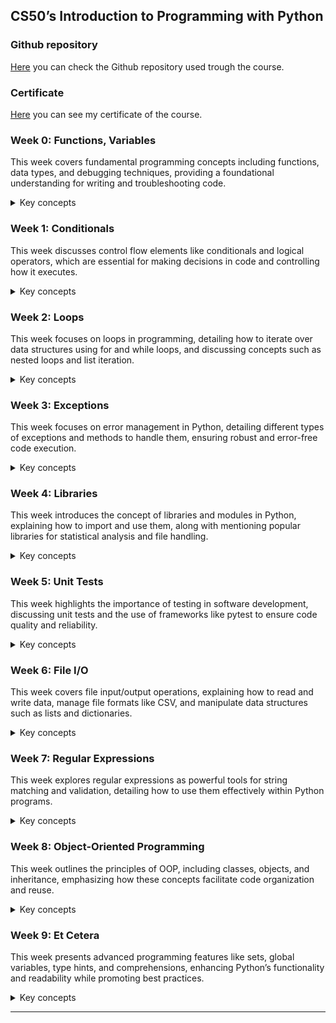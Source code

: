 ## CS50’s Introduction to Programming with Python

### Github repository

[Here](https://github.com/m0r4a/CS50-python) you can check the Github repository used trough the course.

### Certificate 

[Here](https://certificates.cs50.io/1e3fea88-dbb4-48cf-a84f-d066a1df57bf.pdf?size=letter) you can see my certificate of the course.

### Week 0: Functions, Variables

This week covers fundamental programming concepts including functions, data types, and debugging techniques, providing a foundational understanding for writing and troubleshooting code.

<details>
  <summary>Key concepts</summary>

| Concept             | Details                                      |
|---------------------|----------------------------------------------|
| `Functions`         | A block of code that performs a specific task.|
| `Bugs and Debugging`| Mistakes in the code and how to fix them.     |
| `Data Types`        | The type of data that a variable can store.   |
| `Named Parameters`  | Parameters that are passed by name.           |
| `String Methods`    | Methods that can be used with strings.        |
| `Integers and Operators` | Operators that can be used with integers.|
| `Type Conversion`   | Converting one data type to another.          |

</details>

### Week 1: Conditionals

This week discusses control flow elements like conditionals and logical operators, which are essential for making decisions in code and controlling how it executes.

<details>
  <summary>Key concepts</summary>

| Concept               | Details                                                   |
|-----------------------|-----------------------------------------------------------|
| `Comparison Operators`| Operators that compare two values.                        |
| `if`                  | A way to run code conditionally.                          |
| `elif`                | A way to run code conditionally if the first condition is false. |
| `else`                | A way to run code if all other conditions are false.       |
| `or`                  | A way to combine conditions.                              |
| `not equal`           | A way to check if two values are not equal.               |
| `and`                 | A way to combine conditions.                              |
| `chains`              | A way to combine multiple conditions.                     |
| `modulo`              | A way to get the remainder of a division.                 |
| `boolean`             | A way to represent true or false values.                  |
| `pythonic expressions`| A way to write code in a more concise way.                |
| `match`               | A way to match a value to a pattern.                      |

</details>

### Week 2: Loops

This week focuses on loops in programming, detailing how to iterate over data structures using for and while loops, and discussing concepts such as nested loops and list iteration.

<details>
  <summary>Key concepts</summary>

| Concept              | Details                                                     |
|----------------------|-------------------------------------------------------------|
| `Loops`              | The ability of doing something multiple times.              |
| `while`              | A way to repeat a block of code while a condition is true.   |
| `for`                | A way to repeat a block of code a number of times.           |
| `Validating input`   | A way to ensure that the input is correct.                  |
| `Iteration with Lists`| A way to iterate over a list.                               |
| `len`                | A way to get the length of a list.                          |
| `Dictionaries`       | A way to store key-value pairs.                             |
| `List of Dictionaries`| A way to store a list of dictionaries.                     |
| `Nested Loops`       | A way to have a loop inside another loop.                   |

</details>

### Week 3: Exceptions

This week focuses on error management in Python, detailing different types of exceptions and methods to handle them, ensuring robust and error-free code execution.

<details>
  <summary>Key concepts</summary>

| Concept               | Details                                                      |
|-----------------------|--------------------------------------------------------------|
| `Exceptions`          | A way to handle errors in the code.                         |
| `Syntax Error`        | A mistake in the code that the Python interpreter cannot execute. |
| `ValueError`          | An error that happens when you try to convert a string to a number, but the string is not a number. |
| `try, except`         | A way to handle exceptions.                                 |
| `NameError`           | An error that happens when you try to use a variable that is not defined. |
| `else`                | A way to run code if the try block does not raise an exception. |
| `Reprompting, break`  | A way to reprompt the user if the input is not valid.      |
| `get_int`            | A way to create a function to get an integer from the user. |
| `pass`                | A way to do nothing.                                       |
| `function arguments`  | A way to pass arguments to a function.                      |
| `raise`               | A way to raise an exception.                                |
</details>

### Week 4: Libraries

This week introduces the concept of libraries and modules in Python, explaining how to import and use them, along with mentioning popular libraries for statistical analysis and file handling.

<details>
  <summary>Key concepts</summary>

| Concept                          | Details                                                                 |
|----------------------------------|-------------------------------------------------------------------------|
| `Libraries`                      | A piece of code that someone else wrote that you can use in your code. |
| `Modules`                        | A library that has one or more functions built into it.                |
| `import`                         | To use a module, you have to import it.                                |
| `from`                           | The keyword to import a specific function from a module.               |
| `statistics`                     | A built-in module in Python that has a set of functions to calculate statistics. |
| `Command-line Arguments, sys`    | The sys module provides access to some variables used or maintained by the interpreter and to functions that interact strongly with the interpreter. |
| `Packages, PyPI, pip`            | Package: A collection of modules. PyPI: Python Package Index, a repository of software for Python. pip: a package installer for Python. |
| `Custom Libraries`               | Create your own library.                                               |
</details>

### Week 5: Unit Tests

This week highlights the importance of testing in software development, discussing unit tests and the use of frameworks like pytest to ensure code quality and reliability.

<details>
  <summary>Key concepts</summary>

| Concept                    | Details                                                        |
|----------------------------|----------------------------------------------------------------|
| `Unit Tests`              | A way to test the code you wrote.                             |
| `assert`                   | A way to test the code you wrote.                             |
| `AssertionError`           | A way to handle an AssertionError.                            |
| `pytest`                   | A testing framework that makes it easy to write small tests.  |
| `Side Effects and Testing` | A way to test the code you wrote.                             |
| `Collection of Tests`      | A way to group tests together.                                |
</details>

### Week 6: File I/O

This week covers file input/output operations, explaining how to read and write data, manage file formats like CSV, and manipulate data structures such as lists and dictionaries.

<details>
  <summary>Key concepts</summary>

| Concept                        | Details                                                            |
|--------------------------------|--------------------------------------------------------------------|
| `File I/O`                    | A way to read and write data to and from files.                   |
| `lists`                       | Data is stored in a list, but the moment the program is closed, the data is lost. |
| `open`                        | Used to open a file.                                              |
| `with`                        | Used to open a file and automatically close it when the block is done. |
| `Reading from a file`         | Use the `read` method to read the entire file, or `readline` to read one line at a time. |
| `sorted`                      | Used to sort a list.                                             |
| `Comma-Separated Values (CSV)` | A file format used to store tabular data.                        |
| `sort keys`                   | Used to sort a list of dictionaries by a key.                    |
| `Lambda Functions`            | A way to create small anonymous functions.                        |
| `CSV Library`                 | A library that can be used to read and write CSV files.          |
| `Images, PIL Library`         | A library that can be used to read and write images.             |
</details>

### Week 7: Regular Expressions

This week explores regular expressions as powerful tools for string matching and validation, detailing how to use them effectively within Python programs.

<details>
  <summary>Key concepts</summary>

| Concept                           | Details                                                              |
|-----------------------------------|----------------------------------------------------------------------|
| `Regular Expressions`             | A pattern that we can use to match strings.                         |
| `Validation with Regular Expressions` | A way to validate strings using regular expressions.              |
| `re Library`                     | A library that allows us to define a pattern to match strings.      |
| `Regular Expressions Patterns`    | A set of symbols that can be used to match strings.                |
</details>

### Week 8: Object-Oriented Programming

This week outlines the principles of OOP, including classes, objects, and inheritance, emphasizing how these concepts facilitate code organization and reuse.

<details>
  <summary>Key concepts</summary>

| Concept                          | Details                                                              |
|----------------------------------|----------------------------------------------------------------------|
| `Object-Oriented Programming (OOP)` | A programming paradigm that uses "objects" to design applications and computer programs. |
| `Tuples`                        | A collection of objects that are ordered and immutable.             |
| `Dictionaries`                  | A collection of key-value pairs that is more powerful than a list.  |
| `Classes and Objects`           | A class is a blueprint or a mold for creating objects.              |
| `Instance Methods`              | Functions defined inside a class used to perform operations on objects of that class. |
| `Types and Classes`             | A type is a category of values, and a class is a blueprint for creating objects. |
| `Class methods`                 | Methods that are bound to the class and not the object of the class. |
| `Static methods`                | Methods that are bound to the class and not the object of the class. |
| `Inheritance`                   | A way to create a new class that is based on an existing class.     |
| `Operator Overloading`          | A way to define how an operator behaves when used with a class.     |
</details>

### Week 9: Et Cetera

This week presents advanced programming features like sets, global variables, type hints, and comprehensions, enhancing Python’s functionality and readability while promoting best practices.

<details>
  <summary>Key concepts</summary>

| Concept                          | Details                                                            |
|----------------------------------|--------------------------------------------------------------------|
| `set`                            | A collection of unique elements; an unordered collection of items. |
| `global`                         | Used to declare that a variable inside the function is global (outside the function). |
| `constants`                      | A type of variable whose value cannot be changed.                  |
| `Type Hints, mypy`              | A static type checker for Python.                                  |
| `Docstrings`                    | A string that appears right after the definition of a function, class, or module. |
| `argparse`                      | A module in the Python standard library that allows you to parse command-line arguments. |
| `unpacking`                      | A way to assign the elements of an iterable to multiple variables.  |
| `map`                           | A function that applies a given function to each item of an iterable (list, tuple, etc.). |
| `List Comprehensions`           | A way to create lists in Python.                                   |
| `filter`                         | A function that filters elements of an iterable based on a given function. |
| `Dictionary Comprehensions`     | A way to create dictionaries in Python.                            |
| `enumerate`                     | A function that adds a counter to an iterable.                     |
| `Generators, Iterators`   | A way to create iterators in Python.                               |
</details>

---
